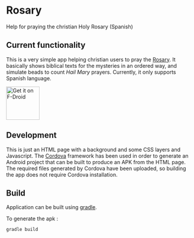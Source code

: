 # Rosary
Help for praying the christian Holy Rosary (Spanish)

## Current functionality

This is a very simple app helping christian users to pray the [Rosary](https://en.wikipedia.org/wiki/Rosary).
It basically shows biblical texts for the mysteries in an ordered way, and simulate beads to count _Hail Mary_ prayers.
Currently, it only supports Spanish language.

[<img src="https://f-droid.org/badge/get-it-on.png"
     alt="Get it on F-Droid"
     height="90">](https://f-droid.org/packages/org.example.rosary/)

## Development

This is just an HTML page with a background and some CSS layers and Javascript.
The [Cordova](https://cordova.apache.org/) framework has been used in order to generate an Android project that can be built to produce an APK from the HTML page.
The required files generated by Cordova have been uploaded, so building the app does not require Cordova installation.

## Build

Application can be built using [gradle](http://www.gradle.org).

To generate the apk :

	gradle build
